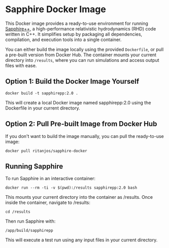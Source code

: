 # Sapphire Docker Image


This Docker image provides a ready-to-use environment for running [Sapphire++](https://github.com/sapphirepp/sapphirepp), a high-performance relativistic hydrodynamics (RHD) code written in C++. It simplifies setup by packaging all dependencies, compilation, and execution tools into a single container.

You can either build the image locally using the provided `Dockerfile`, or pull a pre-built version from Docker Hub. The container mounts your current directory into `/results`, where you can run simulations and access output files with ease.


## Option 1: Build the Docker Image Yourself
```
docker build -t sapphirepp:2.0 .
```
This will create a local Docker image named sapphirepp:2.0 using the Dockerfile in your current directory.

## Option 2: Pull Pre-built Image from Docker Hub

If you don't want to build the image manually, you can pull the ready-to-use image:
```
docker pull ritanjos/sapphire-docker 
```
## Running Sapphire

To run Sapphire in an interactive container:
```
docker run --rm -ti -v $(pwd):/results sapphirepp:2.0 bash
```
This mounts your current directory into the container as /results. Once inside the container, navigate to /results:
```
cd /results
```
Then run Sapphire with:
```
/app/build/sapphirepp
```
This will execute a test run using any input files in your current directory.


